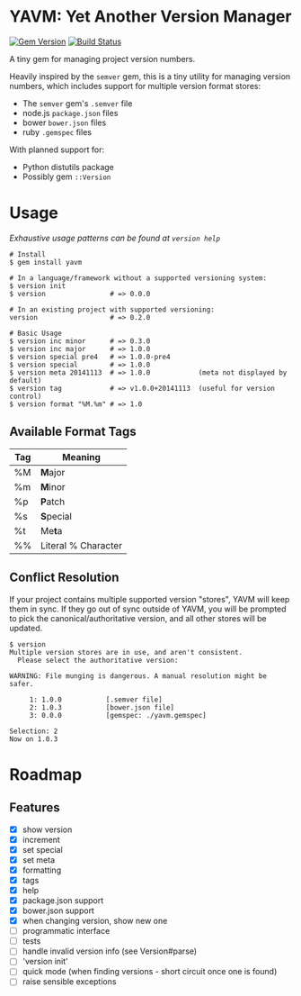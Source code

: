 # YAVM: Yet Another Version Manager

[![Gem Version](https://badge.fury.io/rb/YAVM.svg)](http://badge.fury.io/rb/YAVM)
[![Build Status](https://travis-ci.org/lewiseason/yavm.svg?branch=master)](https://travis-ci.org/lewiseason/yavm)

A tiny gem for managing project version numbers.

Heavily inspired by the `semver` gem, this is a tiny utility for managing version numbers,
which includes support for multiple version format stores:

* The `semver` gem's `.semver` file
* node.js `package.json` files
* bower `bower.json` files
* ruby `.gemspec` files

With planned support for:

* Python distutils package
* Possibly gem `::Version`

# Usage

*Exhaustive usage patterns can be found at `version help`*

``` shell
# Install
$ gem install yavm

# In a language/framework without a supported versioning system:
$ version init
$ version                # => 0.0.0

# In an existing project with supported versioning:
version                  # => 0.2.0

# Basic Usage
$ version inc minor      # => 0.3.0
$ version inc major      # => 1.0.0
$ version special pre4   # => 1.0.0-pre4
$ version special        # => 1.0.0
$ version meta 20141113  # => 1.0.0            (meta not displayed by default)
$ version tag            # => v1.0.0+20141113  (useful for version control)
$ version format "%M.%m" # => 1.0
```

## Available Format Tags

Tag | Meaning
----|---------------------
%M  | **M**ajor
%m  | **M**inor
%p  | **P**atch
%s  | **S**pecial
%t  | Me**t**a
%%  | Literal % Character

## Conflict Resolution

If your project contains multiple supported version "stores", YAVM will keep them in sync.
If they go out of sync outside of YAVM, you will be prompted to pick the canonical/authoritative
version, and all other stores will be updated.

``` text
$ version
Multiple version stores are in use, and aren't consistent.
  Please select the authoritative version:

WARNING: File munging is dangerous. A manual resolution might be safer.

     1: 1.0.0           [.semver file]
     2: 1.0.3           [bower.json file]
     3: 0.0.0           [gemspec: ./yavm.gemspec]

Selection: 2
Now on 1.0.3
```

# Roadmap

## Features

- [x] show version
- [x] increment
- [x] set special
- [x] set meta
- [x] formatting
- [x] tags
- [x] help
- [x] package.json support
- [x] bower.json support
- [x] when changing version, show new one
- [ ] programmatic interface
- [ ] tests
- [ ] handle invalid version info (see Version#parse)
- [ ] 'version init'
- [ ] quick mode (when finding versions - short circuit once one is found)
- [ ] raise sensible exceptions
